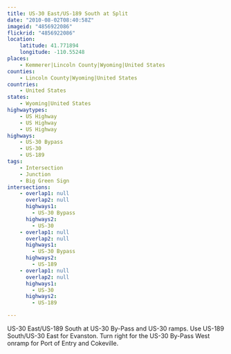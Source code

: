 ```yaml
---
title: US-30 East/US-189 South at Split
date: "2010-08-02T08:40:58Z"
imageid: "4856922086"
flickrid: "4856922086"
location:
    latitude: 41.771894
    longitude: -110.55248
places:
    - Kemmerer|Lincoln County|Wyoming|United States
counties:
    - Lincoln County|Wyoming|United States
countries:
    - United States
states:
    - Wyoming|United States
highwaytypes:
    - US Highway
    - US Highway
    - US Highway
highways:
    - US-30 Bypass
    - US-30
    - US-189
tags:
    - Intersection
    - Junction
    - Big Green Sign
intersections:
    - overlap1: null
      overlap2: null
      highways1:
        - US-30 Bypass
      highways2:
        - US-30
    - overlap1: null
      overlap2: null
      highways1:
        - US-30 Bypass
      highways2:
        - US-189
    - overlap1: null
      overlap2: null
      highways1:
        - US-30
      highways2:
        - US-189

---
```

US-30 East/US-189 South at US-30 By-Pass and US-30 ramps.  Use US-189 South/US-30 East for Evanston.  Turn right for the US-30 By-Pass West onramp for Port of Entry and Cokeville.
